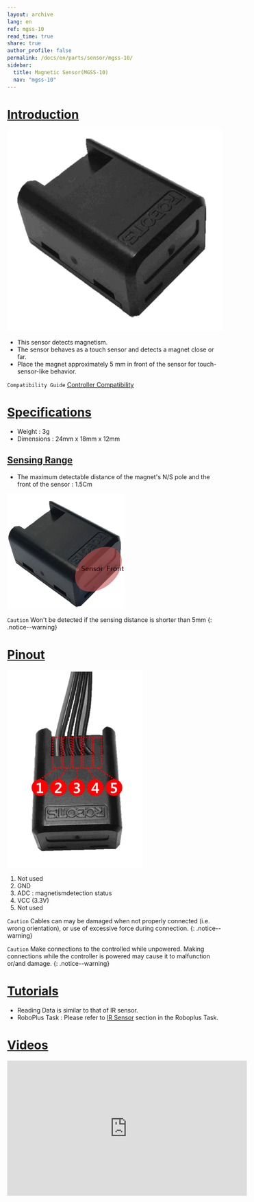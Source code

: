```yaml
---
layout: archive
lang: en
ref: mgss-10
read_time: true
share: true
author_profile: false
permalink: /docs/en/parts/sensor/mgss-10/
sidebar:
  title: Magnetic Sensor(MGSS-10)
  nav: "mgss-10"
---
```


# [Introduction](#introduction)

![](/assets/images/parts/sensors/mgss-10_product.gif)

- This sensor detects magnetism.
- The sensor behaves as a touch sensor and detects a magnet close or far.
- Place the magnet approximately 5 mm in front of the sensor for touch-sensor-like behavior.

`Compatibility Guide` [Controller Compatibility]

# [Specifications](#specifications)

- Weight : 3g
- Dimensions : 24mm x 18mm x 12mm

## [Sensing Range](#sensing-range)

- The maximum detectable distance of the magnet's N/S pole and the front of the sensor : 1.5Cm

![](/assets/images/parts/sensors/mgss-10_01.png)

`Caution` Won't be detected if the sensing distance is shorter than 5mm
{: .notice--warning}

# [Pinout](#pinout)

![](/assets/images/parts/sensors/mgss-10_pinout.gif)

1. Not used
2. GND
3. ADC : magnetismdetection status
4. VCC (3.3V)
5. Not used

`Caution` Cables can may be damaged when not properly connected (i.e. wrong orientation), or use of excessive force during connection.
{: .notice--warning}

`Caution` Make connections to the controlled while unpowered. Making connections while the controller is powered may cause it to malfunction or/and damage.
{: .notice--warning}

# [Tutorials](#tutorials)

- Reading Data is similar to that of IR sensor.
- RoboPlus Task : Please refer to [IR Sensor] section in the Roboplus Task.

# [Videos](#videos)

<iframe width="560" height="315" src="https://www.youtube.com/embed/LJ1x6tMrFRE" frameborder="0" allowfullscreen></iframe>

[Controller Compatibility]: /docs/en/faq/controller_compatibility/
[IR Sensor]: /docs/en/software/rplus1/task/programming_02/#ir-sensor

